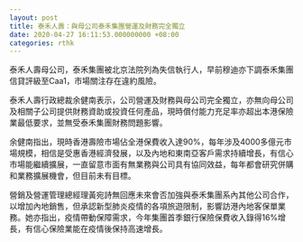 ```yaml
---
layout: post
title: 泰禾人壽：與母公司泰禾集團營運及財務完全獨立
date: 2020-04-27 16:11:53.000000000 +08:00
categories: rthk
---
```


泰禾人壽母公司，泰禾集團被北京法院列為失信執行人，早前穆迪亦下調泰禾集團信貸評級至Caa1，市場關注存在違約風險。

泰禾人壽行政總裁余健南表示，公司營運及財務與母公司完全獨立，亦無向母公司及相關子公司提供財務資助或投資任何產品，現時償付能力充足率亦超出本港保險業最低要求，並無受泰禾集團財務問題影響。

余健南指出，現時香港壽險市場佔全港保費收入達90%，每年涉及4000多億元市場規模，相信是受惠香港經濟發展，以及內地和東南亞客戶需求持續增長，有信心市場能繼續擴展，一直留意市面有無業務與公司具有協同效益，每年都會研究併購和業務擴展機會，但目前未有目標。

營銷及營運管理總經理黃宛詩無回應未來會否加強與泰禾集團系內其他公司合作，以增加內地銷售，但承認新型肺炎疫情的各項旅遊限制，影響訪港內地客保單業務。她亦指出，疫情帶動保障需求，今年集團首季銀行保險保費收入錄得16%增長，有信心保險業能在疫情後保持高速增長。
